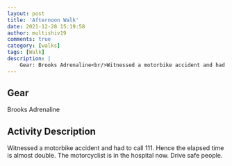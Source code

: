 ```yaml
---
layout: post
title: 'Afternoon Walk'
date: 2021-12-28 15:19:58
author: multishiv19
comments: true
category: [walks]
tags: [Walk]
description: |
    Gear: Brooks Adrenaline<br/>Witnessed a motorbike accident and had to call 111. Hence the elapsed time is almost double.<br/>The motorcyclist is in the hospital now.<br/>Drive safe people. 
---
```


## Gear
Brooks Adrenaline

## Activity Description
Witnessed a motorbike accident and had to call 111. Hence the elapsed time is almost double.
The motorcyclist is in the hospital now.
Drive safe people. 


<div width='100%' class='strava-embed-placeholder' data-embed-type='activity' data-embed-id='6436076810'></div>
<script src='https://strava-embeds.com/embed.js'></script>
